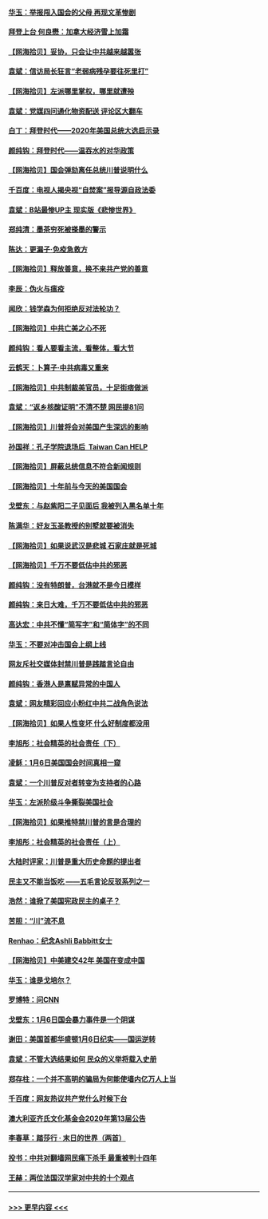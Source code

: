 #### [华玉：举报闯入国会的父母 再现文革惨剧](../pages/nsc993/n12719070.md?t=01291601) 
#### [拜登上台 何良懋：加拿大经济雪上加霜](../pages/nsc993/n12718943.md?t=01291601) 
#### [【网海拾贝】妥协，只会让中共越来越嚣张](../pages/nsc993/n12717392.md?t=01291601) 
#### [袁斌：信访局长狂言“老弱病残孕要往死里打”](../pages/nsc993/n12717343.md?t=01291601) 
#### [【网海拾贝】左派哪里掌权，哪里就遭殃](../pages/nsc993/n12715009.md?t=01291601) 
#### [袁斌：党媒四问通化物资配送 评论区大翻车](../pages/nsc993/n12714950.md?t=01291601) 
#### [白丁：拜登时代——2020年美国总统大选启示录](../pages/nsc993/n12714920.md?t=01291601) 
#### [颜纯钩：拜登时代——温吞水的对华政策](../pages/nsc993/n12713245.md?t=01291601) 
#### [【网海拾贝】国会弹劾离任总统川普说明什么](../pages/nsc993/n12712816.md?t=01291601) 
#### [千百度：电视人揭央视“自焚案”报导源自政法委](../pages/nsc993/n12709760.md?t=01291601) 
#### [袁斌：B站最惨UP主 现实版《悲惨世界》](../pages/nsc993/n12709686.md?t=01291601) 
#### [郑纯清：墨茶穷死被搽墨的警示](../pages/nsc993/n12709262.md?t=01291601) 
#### [陈达：更漏子·免疫急救方](../pages/nsc993/n12709244.md?t=01291601) 
#### [【网海拾贝】释放善意，换不来共产党的善意](../pages/nsc993/n12708361.md?t=01291601) 
#### [李辰：伪火与瘟疫](../pages/nsc993/n12707981.md?t=01291601) 
#### [闻欣：钱学森为何拒绝反对法轮功？](../pages/nsc993/n12707407.md?t=01291601) 
#### [【网海拾贝】中共亡美之心不死](../pages/nsc993/n12707621.md?t=01291601) 
#### [颜纯钩：看人要看主流，看整体，看大节](../pages/nsc993/n12707536.md?t=01291601) 
#### [云鹤天：卜算子‧中共病毒又重来](../pages/nsc993/n12707408.md?t=01291601) 
#### [【网海拾贝】中共制裁美官员，十足街痞做派](../pages/nsc993/n12705115.md?t=01291601) 
#### [袁斌：“返乡核酸证明”不清不楚 网民提81问](../pages/nsc993/n12704982.md?t=01291601) 
#### [【网海拾贝】川普将会对美国产生深远的影响](../pages/nsc993/n12703045.md?t=01291601) 
#### [孙国祥：孔子学院退场后  Taiwan Can HELP](../pages/nsc993/n12702430.md?t=01291601) 
#### [【网海拾贝】屏蔽总统信息不符合新闻规则](../pages/nsc993/n12699998.md?t=01291601) 
#### [【网海拾贝】十年前与今天的美国国会](../pages/nsc993/n12696993.md?t=01291601) 
#### [戈壁东：与赵紫阳二子见面后 我被列入黑名单十年](../pages/nsc993/n12696215.md?t=01291601) 
#### [陈满华：好友玉圣教授的别墅就要被消失](../pages/nsc993/n12695411.md?t=01291601) 
#### [【网海拾贝】如果说武汉是悲城 石家庄就是死城](../pages/nsc993/n12694589.md?t=01291601) 
#### [【网海拾贝】千万不要低估中共的邪恶](../pages/nsc993/n12692771.md?t=01291601) 
#### [颜纯钩：没有特朗普，台港就不是今日模样](../pages/nsc993/n12692678.md?t=01291601) 
#### [颜纯钩：来日大难，千万不要低估中共的邪恶](../pages/nsc993/n12692080.md?t=01291601) 
#### [高达宏：中共不懂“简写字”和“简体字”的不同](../pages/nsc993/n12692068.md?t=01291601) 
#### [华玉：不要对冲击国会上纲上线](../pages/nsc993/n12689948.md?t=01291601) 
#### [网友斥社交媒体封禁川普是践踏言论自由](../pages/nsc993/n12687482.md?t=01291601) 
#### [颜纯钩：香港人是禀赋异常的中国人](../pages/nsc993/n12685142.md?t=01291601) 
#### [袁斌：网友精彩回应小粉红中共二战角色说法](../pages/nsc993/n12684994.md?t=01291601) 
#### [【网海拾贝】如果人性变坏 什么好制度都没用](../pages/nsc993/n12683000.md?t=01291601) 
#### [李旭彤：社会精英的社会责任（下）](../pages/nsc993/n12680604.md?t=01291601) 
#### [凌稣：1月6日美国国会时间真相一窥](../pages/nsc993/n12682780.md?t=01291601) 
#### [袁斌：一个川普反对者转变为支持者的心路](../pages/nsc993/n12682700.md?t=01291601) 
#### [华玉：左派阶级斗争撕裂美国社会](../pages/nsc993/n12681226.md?t=01291601) 
#### [【网海拾贝】如果推特禁川普的言是合理的](../pages/nsc993/n12681232.md?t=01291601) 
#### [李旭彤：社会精英的社会责任（上）](../pages/nsc993/n12680501.md?t=01291601) 
#### [大陆时评家：川普是重大历史命题的提出者](../pages/nsc993/n12679904.md?t=01291601) 
#### [民主又不能当饭吃 ——五毛言论反驳系列之一](../pages/nsc993/n12679877.md?t=01291601) 
#### [浩然：谁掀了美国宪政民主的桌子？](../pages/nsc993/n12679850.md?t=01291601) 
#### [苦胆：“川”流不息](../pages/nsc993/n12678388.md?t=01291601) 
#### [Renhao：纪念Ashli Babbitt女士](../pages/nsc993/n12678359.md?t=01291601) 
#### [【网海拾贝】中美建交42年 美国在变成中国](../pages/nsc993/n12678324.md?t=01291601) 
#### [华玉：谁是戈培尔？](../pages/nsc993/n12677515.md?t=01291601) 
#### [罗博特：问CNN](../pages/nsc993/n12677172.md?t=01291601) 
#### [戈壁东：1月6日国会暴力事件是一个阴谋](../pages/nsc993/n12674639.md?t=01291601) 
#### [谢田：美国首都华盛顿1月6日纪实——国运逆转](../pages/nsc993/n12673190.md?t=01291601) 
#### [袁斌：不管大选结果如何 民众的义举将载入史册](../pages/nsc993/n12672787.md?t=01291601) 
#### [郑存柱：一个并不高明的骗局为何能使墙内亿万人上当](../pages/nsc993/n12671449.md?t=01291601) 
#### [千百度：网友热议共产党什么时候下台](../pages/nsc993/n12670442.md?t=01291601) 
#### [澳大利亚齐氏文化基金会2020年第13届公告](../pages/nsc993/n12670273.md?t=01291601) 
#### [李春草：踏莎行 · 末日的世界（两首）](../pages/nsc993/n12670253.md?t=01291601) 
#### [投书：中共对翻墙网民痛下杀手 最重被判十四年](../pages/nsc993/n12670190.md?t=01291601) 
#### [王赫：两位法国汉学家对中共的十个观点](../pages/nsc993/n12669593.md?t=01291601) 

----
#### [ >>> 更早内容 <<< ](../indexes/nsc993-earlier.md)
